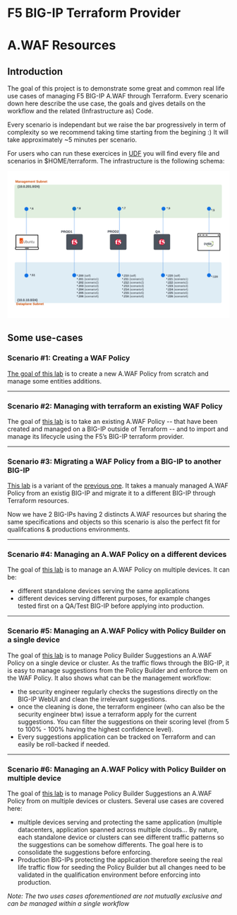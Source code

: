 # F5 BIG-IP Terraform Provider
# A.WAF Resources


## Introduction

The goal of this project is to demonstrate some great and common real life use cases of managing F5 BIG-IP A.WAF through Terraform.
Every scenario down here describe the use case, the goals and gives details on the workflow and the related (Infrastructure as) Code.

Every scenario is independant but we raise the bar progressively in term of complexity so we recommend taking time starting from the begining :) It will take approximately ~5 minutes per scenario.

For users who can run these exercices in [UDF](https://udf.f5.com) you will find every file and scenarios in $HOME/terraform. The infrastructure is the following schema:


![infrastructure](/0.Appendix/UDF-lab-architecture.png)


## Some use-cases



### Scenario #1: Creating a WAF Policy

[The goal of this lab](/1.create/README.md) is to create a new A.WAF Policy from scratch and manage some entities additions.


------


### Scenario #2: Managing with terraform an existing WAF Policy
The goal of [this lab](/2.import/README.md) is to take an existing A.WAF Policy -- that have been created and managed on a BIG-IP outside of Terraform -- and to import and manage its lifecycle using the F5’s  BIG-IP terraform provider.


------


### Scenario #3: Migrating a WAF Policy from a BIG-IP to another BIG-IP
[This lab](/3.migrate/README.md) is a variant of the [previous one](/2.import/README.md). It takes a manualy managed A.WAF Policy from an existig BIG-IP and migrate it to a different BIG-IP through Terraform resources.

Now we have 2 BIG-IPs having 2 distincts A.WAF resources but sharing the same specifications and objects so this scenario is also the perfect fit for qualifcations & productions environments. 


------


### Scenario #4: Managing an A.WAF Policy on a different devices 
The goal of [this lab](/4.multiple/README.md) is to manage an A.WAF Policy on multiple devices. It can be:

- different standalone devices serving the same applications
- different devices serving different purposes, for example changes tested first on a QA/Test BIG-IP before applying into production.


------


### Scenario #5: Managing an A.WAF Policy with Policy Builder on a single device
The goal of [this lab](/5.policyBuilderSingle/README.md) is to manage Policy Builder Suggestions an A.WAF Policy on a single device or cluster. As the traffic flows through the BIG-IP, it is easy to manage suggestions from the Policy Builder and enforce them on the WAF Policy. It also shows what can be the management workflow:
- the security engineer regularly checks the sugestions directly on the BIG-IP WebUI and clean the irrelevant suggestions.
- once the cleaning is done, the terraform engineer (who can also be the security engineer btw) issue a terraform apply for the current suggestions. You can filter the suggestions on their scoring level (from 5 to 100% - 100% having the highest confidence level).
- Every suggestions application can be tracked on Terraform and can easily be roll-backed if needed.


------


### Scenario #6: Managing an A.WAF Policy with Policy Builder on multiple device
The goal of [this lab](/6.policyBuilderMultiple/README.md) is to manage Policy Builder Suggestions an A.WAF Policy from on multiple devices or clusters. Several use cases are covered here:
- multiple devices serving and protecting the same application (multiple datacenters, application spanned across multiple clouds... By nature, each standalone device or clusters can see different traffic patterns so the suggestions can be somehow differents. The goal here is to consolidate the suggestions before enforcing.
- Production BIG-IPs protecting the application therefore seeing the real life traffic flow for seeding the Policy Builder but all changes need to be validated in the qualification environment before enforcing into production.

*Note: The two uses cases aforementioned are not mutually exclusive and can be managed within a single workflow*
